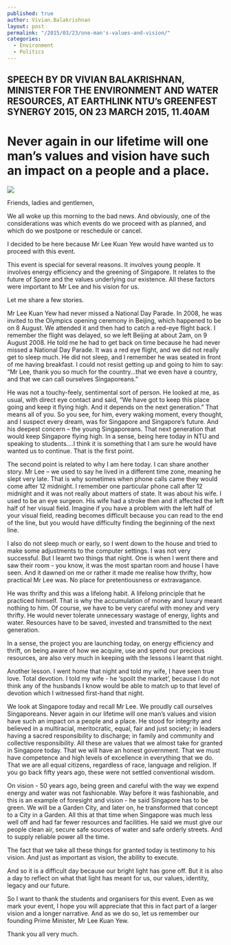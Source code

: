 ```yaml
---
published: true
author: Vivian.Balakrishnan
layout: post
permalink: "/2015/03/23/one-man's-values-and-vision/"
categories: 
  - Environment
  - Politics
---
```


## SPEECH BY DR VIVIAN BALAKRISHNAN, MINISTER FOR THE ENVIRONMENT AND WATER RESOURCES, AT EARTHLINK NTU’s GREENFEST SYNERGY 2015, ON 23 MARCH 2015, 11.40AM


# Never again in our lifetime will one man’s values and vision have such an impact on a people and a place.

![](/http://vivian.balakrishnan.sg/wp-content/uploads/2015/03/IMG_6062.jpg)

Friends, ladies and gentlemen,

We all woke up this morning to the bad news. And obviously, one of the considerations was which events do we proceed with as planned, and which do we postpone or reschedule or cancel.

I decided to be here because Mr Lee Kuan Yew would have wanted us to proceed with this event.

This event is special for several reasons. It involves young people. It involves energy efficiency and the greening of Singapore. It relates to the future of Spore and the values underlying our existence. All these factors were important to Mr Lee and his vision for us.

Let me share a few stories.

Mr Lee Kuan Yew had never missed a National Day Parade. In 2008, he was invited to the Olympics opening ceremony in Beijing, which happened to be on 8 August. We attended it and then had to catch a red-eye flight back. I remember the flight was delayed, so we left Beijing at about 2am, on 9 August 2008.
He told me he had to get back on time because he had never missed a National Day Parade. It was a red eye flight, and we did not really get to sleep much. He did not sleep, and I remember he was seated in front of me having breakfast.
I could not resist getting up and going to him to say: “Mr Lee, thank you so much for the country…that we even have a country, and that we can call ourselves Singaporeans.” 

He was not a touchy-feely, sentimental sort of person. He looked at me, as usual, with direct eye contact and said, “We have got to keep this place going and keep it flying high. And it depends on the next generation.” That means all of you.
So you see, for him, every waking moment, every thought, and I suspect every dream, was for Singapore and Singapore’s future. And his deepest concern – the young Singaporeans. That next generation that would keep Singapore flying high.
In a sense, being here today in NTU and speaking to students….I think it is something that I am sure he would have wanted us to continue. That is the first point.

The second point is related to why I am here today. I can share another story. Mr Lee – we used to say he lived in a different time zone, meaning he slept very late. That is why sometimes when phone calls came they would come after 12 midnight. 
I remember one particular phone call after 12 midnight and it was not really about matters of state. It was about his wife. I used to be an eye surgeon. His wife had a stroke then and it affected the left half of her visual field.  Imagine if you have a problem with the left half of your visual field, reading becomes difficult because you can read to the end of the line, but you would have difficulty finding the beginning of the next line.

I also do not sleep much or early, so I went down to the house and tried to make some adjustments to the computer settings. I was not very successful. But I learnt two things that night. One is when I went there and saw their room - you know, it was the most spartan room and house I have seen. And it dawned on me or rather it made me realise how thrifty, how practical Mr Lee was. No place for pretentiousness or extravagance.

He was thrifty and this was a lifelong habit. A lifelong principle that he practiced himself. That is why the accumulation of money and luxury meant nothing to him. Of course, we have to be very careful with money and very thrifty. He would never tolerate unnecessary wastage of energy, lights and water. Resources have to be saved, invested and transmitted to the next generation. 

In a sense, the project you are launching today, on energy efficiency and thrift, on being aware of how we acquire, use and spend our precious resources, are also very much in keeping with the lessons I learnt that night.

Another lesson. I went home that night and told my wife, I have seen true love. Total devotion. I told my wife - he ‘spoilt the market’, because I do not think any of the husbands I know would be able to match up to that level of devotion which I witnessed first-hand that night.

We look at Singapore today and recall Mr Lee. We proudly call ourselves Singaporeans.  Never again in our lifetime will one man’s values and vision have such an impact on a people and a place. He stood for integrity and believed in a multiracial, meritocratic, equal, fair and just society; in leaders having a sacred responsibility to discharge; in family and community and collective responsibility. 
All these are values that we almost take for granted in Singapore today. That we will have an honest government. That we must have competence and high levels of excellence in everything that we do. That we are all equal citizens, regardless of race, language and religion. If you go back fifty years ago, these were not settled conventional wisdom. 

On vision - 50 years ago, being green and careful with the way we expend energy and water was not fashionable. Way before it was fashionable, and this is an example of foresight and vision - he said Singapore has to be green. We will be a Garden City, and later on, he transformed that concept to a City in a Garden. All this at that time when Singapore was much less well off and had far fewer resources and facilities. He said we must give our people clean air, secure safe sources of water and safe orderly streets. And to supply reliable power all the time. 

The fact that we take all these things for granted today is testimony to his vision. And just as important as vision, the ability to execute. 

And so it is a difficult day because our bright light has gone off. But it is also a day to reflect on what that light has meant for us, our values, identity, legacy and our future.

So I want to thank the students and organisers for this event. Even as we mark your event, I hope you will appreciate that this in fact part of a larger vision and a longer narrative. And as we do so, let us remember our founding Prime Minister, Mr Lee Kuan Yew. 

Thank you all very much.